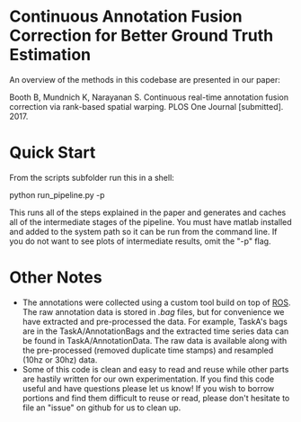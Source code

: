 # Continuous Annotation Fusion Correction for Better Ground Truth Estimation

An overview of the methods in this codebase are presented in our paper:

Booth B, Mundnich K, Narayanan S. Continuous real-time annotation fusion correction via rank-based spatial warping. PLOS One Journal [submitted]. 2017.

# Quick Start

From the scripts subfolder run this in a shell:

  python run_pipeline.py -p

This runs all of the steps explained in the paper and generates and caches all of the intermediate stages of the pipeline.  You must have matlab installed and added to the system path so it can be run from the command line.  If you do not want to see plots of intermediate results, omit the "-p" flag.

# Other Notes
- The annotations were collected using a custom tool build on top of [ROS](http://www.ros.org).  The raw annotation data is stored in *.bag* files, but for convenience we have extracted and pre-processed the data.  For example, TaskA's bags are in the TaskA/AnnotationBags and the extracted time series data can be found in TaskA/AnnotationData.  The raw data is available along with the pre-processed (removed duplicate time stamps) and resampled (10hz or 30hz) data.
- Some of this code is clean and easy to read and reuse while other parts are hastily written for our own experimentation.  If you find this code useful and have questions please let us know! If you wish to borrow portions and find them difficult to reuse or read, please don't hesitate to file an "issue" on github for us to clean up.
